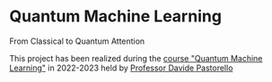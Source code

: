 # Quantum Machine Learning
From Classical to Quantum Attention

This project has been realized during the [course "Quantum Machine Learning"](https://www.esse3.unitn.it/Guide/PaginaADContest.do?ad_cont_id=10117*95064*2022*2011*10001) in 2022-2023 held by [Professor Davide Pastorello](https://sites.google.com/a/unitn.it/pastorello/home)
